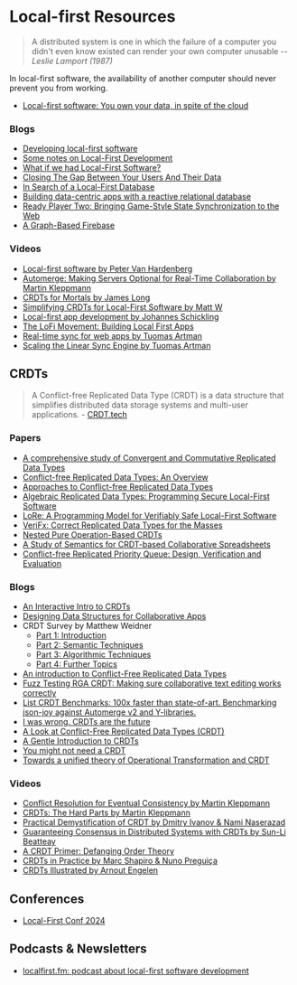 # Local-first Resources

> A distributed system is one in which the failure of a computer you didn't even know existed can render your own computer unusable 
> -- <cite>Leslie Lamport (1987)</cite>

In local-first software, the availability of another computer should never prevent you from working.
- [Local-first software: You own your data, in spite of the cloud](https://www.inkandswitch.com/local-first/) 


### Blogs
- [Developing local-first software](https://electric-sql.com/blog/2023/02/09/developing-local-first-software)
- [Some notes on Local-First Development](https://bricolage.io/some-notes-on-local-first-development/)
- [What if we had Local-First Software?](https://adlrocha.substack.com/p/adlrocha-what-if-we-had-local-first)
- [Closing The Gap Between Your Users And Their Data](https://tripleodeon.com/2022/11/closing-the-gap-between-your-users-and-their-data)
- [In Search of a Local-First Database](https://jaredforsyth.com/posts/in-search-of-a-local-first-database/)
- [Building data-centric apps with a reactive relational database](https://riffle.systems/essays/prelude/)
- [Ready Player Two: Bringing Game-Style State Synchronization to the Web](https://rocicorp.dev/blog/ready-player-two)
- [A Graph-Based Firebase](https://stopa.io/post/296)

### Videos
- [Local-first software by Peter Van Hardenberg](https://www.youtube.com/watch?v=KrPsyr8Ig6M)
- [Automerge: Making Servers Optional for Real-Time Collaboration
by Martin Kleppmann](https://www.youtube.com/watch?v=GXJ0D2tfZCM)
- [CRDTs for Mortals by James Long](https://www.youtube.com/watch?v=DEcwa68f-jY)
- [Simplifying CRDTs for Local-First Software by Matt W](https://www.youtube.com/watch?v=AuQ02JopFso)
- [Local-first app development by Johannes Schickling](https://www.youtube.com/watch?v=qHSI5rxTp_Q)
- [The LoFi Movement: Building Local First Apps](https://www.youtube.com/watch?v=U1uhILa-wmI)
- [Real-time sync for web apps by Tuomas Artman](https://www.youtube.com/watch?v=WxK11RsLqp4&t=2175s)
- [Scaling the Linear Sync Engine by Tuomas Artman](https://www.youtube.com/watch?v=Wo2m3jaJixU)

## CRDTs
> A Conflict-free Replicated Data Type (CRDT) is a data structure that simplifies distributed data storage systems and multi-user applications. - [CRDT.tech](https://crdt.tech/)

### Papers
- [A comprehensive study of Convergent and Commutative Replicated Data Types](https://inria.hal.science/inria-00555588/)
- [Conflict-free Replicated Data Types: An Overview](https://arxiv.org/abs/1806.10254)
- [Approaches to Conflict-free Replicated Data Types](https://arxiv.org/abs/2310.18220)
- [Algebraic Replicated Data Types: Programming Secure Local-First Software](https://drops.dagstuhl.de/entities/document/10.4230/LIPIcs.ECOOP.2023.14)
- [LoRe: A Programming Model for Verifiably Safe Local-First Software](https://arxiv.org/abs/2304.07133)
- [VeriFx: Correct Replicated Data Types for the Masses](https://drops.dagstuhl.de/entities/document/10.4230/LIPIcs.ECOOP.2023.9)
- [Nested Pure Operation-Based CRDTs](https://drops.dagstuhl.de/entities/document/10.4230/LIPIcs.ECOOP.2023.2)
- [A Study of Semantics for CRDT-based Collaborative Spreadsheets](https://dl.acm.org/doi/10.1145/3578358.3591324)
- [Conflict-free Replicated Priority Queue: Design, Verification and Evaluation](https://dl.acm.org/doi/10.1145/3609437.3609452)

### Blogs
- [An Interactive Intro to CRDTs](https://jakelazaroff.com/words/an-interactive-intro-to-crdts/)
- [Designing Data Structures for Collaborative Apps](https://mattweidner.com/2022/02/10/collaborative-data-design.html)
- CRDT Survey by Matthew Weidner
    - [Part 1: Introduction](https://mattweidner.com/2023/09/26/crdt-survey-1.html)
    - [Part 2: Semantic Techniques](https://mattweidner.com/2023/09/26/crdt-survey-2.html)
    - [Part 3: Algorithmic Techniques](https://mattweidner.com/2023/09/26/crdt-survey-3.html)
    - [Part 4: Further Topics](https://mattweidner.com/2023/09/26/crdt-survey-4.html)
- [An introduction to Conflict-Free Replicated Data Types
](https://lars.hupel.info/topics/crdt/01-intro/)
- [Fuzz Testing RGA CRDT: Making sure collaborative text editing works correctly](https://jsonjoy.com/blog/fuzz-testing-rga-crdt)
- [List CRDT Benchmarks: 100x faster than state-of-art. Benchmarking json-joy against Automerge v2 and Y-libraries.](https://jsonjoy.com/blog/list-crdt-benchmarks)
- [I was wrong. CRDTs are the future](https://josephg.com/blog/crdts-are-the-future/)
- [A Look at Conflict-Free Replicated Data Types (CRDT)](https://medium.com/@istanbul_techie/a-look-at-conflict-free-replicated-data-types-crdt-221a5f629e7e)
- [A Gentle Introduction to CRDTs](https://vlcn.io/blog/intro-to-crdts)
- [You might not need a CRDT](https://driftingin.space/posts/you-might-not-need-a-crdt)
- [Towards a unified theory of Operational Transformation and CRDT](https://medium.com/@raphlinus/towards-a-unified-theory-of-operational-transformation-and-crdt-70485876f72f)

### Videos
- [Conflict Resolution for Eventual Consistency by Martin Kleppmann](https://www.youtube.com/watch?v=yCcWpzY8dIA)
- [CRDTs: The Hard Parts by Martin Kleppmann](https://www.youtube.com/watch?v=x7drE24geUw)
- [Practical Demystification of CRDT by Dmitry Ivanov & Nami Naserazad](https://www.youtube.com/watch?v=PQzNW8uQ_Y4)
- [Guaranteeing Consensus in Distributed Systems with CRDTs by Sun-Li Beatteay](https://www.youtube.com/watch?v=1Bs3Fj9rvks)
- [A CRDT Primer: Defanging Order Theory](https://www.youtube.com/watch?v=OOlnp2bZVRs)
- [CRDTs in Practice by Marc Shapiro & Nuno Preguiça](https://www.youtube.com/watch?v=xxjHC3yLDqw)
- [CRDTs Illustrated by Arnout Engelen](https://www.youtube.com/watch?v=9xFfOhasiOE)



## Conferences
- [Local-First Conf 2024](https://www.localfirstconf.com/)

## Podcasts & Newsletters
- [localfirst.fm: podcast about local-first software development](https://www.localfirst.fm/)